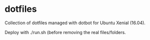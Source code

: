 # dotfiles

Collection of dotfiles managed with dotbot for Ubuntu Xenial (16.04).

Deploy with ./run.sh (before removing the real files/folders.
